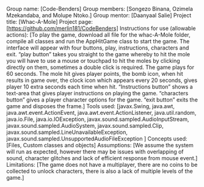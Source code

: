 Group name: [Code-Benders]
Group members: [Songezo Binana, Ozimela Mzekandaba, and Molupe Ntoko.]
Group mentor: [Daanyaal Salie]
Project title: [Whac-A-Mole]
Project page: [https://github.com/merlin181/CodeBenders]
Instructions for use (allowable actions): [To play the game, download all file for the whac-A-Mole folder, compile all classes and run the AppHitGame class to start the game. The interface will appear with four buttons, play, instructions, characters and exit. “play button” takes you straight to the game whereby to hit the mole you will have to use a mouse or touchpad to hit the moles by clicking directly on them, sometimes a double click is required. The game plays for 60 seconds. The mole hit gives player points, the bomb icon, when hit results in game over, the clock icon which appears every 20 seconds, gives player 10 extra seconds each time when hit. “Instructions button” shows a text-area that gives player instructions on playing the game. “characters button” gives a player character options for the game. “exit button” exits the game and disposes the frame.]
Tools used: [javax.Swing, java.awt, java.awt.event.ActionEvent, java.awt.event.ActionListener, java.util.random, java.io.File, java.io.IOException, javax.sound.sampled.AudioInputStream, javax.sound.sampled.AudioSystem, javax.sound.sampled.Clip, javax.sound.sampled.LineUnavailableException, javax.sound.sampled.UnsupportedAudioFileException ]
Concepts used: [Files, Custom classes and objects]
Assumptions: [We assume the system will run as expected, however there may be issues with overlapping of sound, character glitches and lack of efficient response from mouse event.]
Limitations: [The game does not have a multiplayer, there are no coins to be collected to unlock characters, there is also a lack of multiple levels of the game.]


